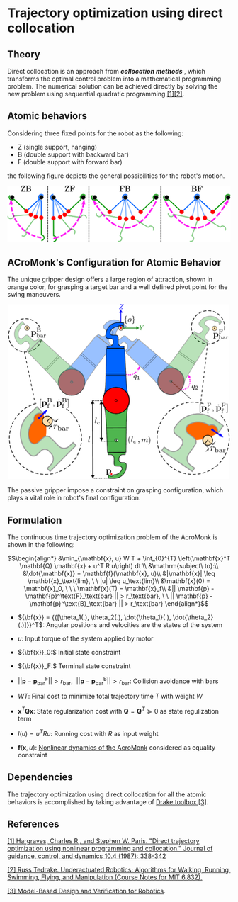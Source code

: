 # Trajectory optimization using direct collocation

## Theory

Direct collocation is an approach from ***collocation methods*** , which transforms the optimal control problem into a mathematical programming problem. The numerical solution can be achieved directly by solving the new problem using sequential quadratic programming [[1]](https://arc.aiaa.org/doi/pdf/10.2514/3.20223)[[2]](http://underactuated.mit.edu/trajopt.html).

## Atomic behaviors
Considering three fixed points for the robot as the following:
- Z (single support, hanging)
- B (double support with backward bar)
- F (double support with forward bar)


the following figure depicts the general possibilities for the robot's motion.

<div align="center">
<img width="800" src="../../images/atomic-behaviors.png" />
</div>


## ACroMonk's Configuration for Atomic Behavior
The unique gripper design offers a large region of attraction, shown in orange color, for grasping a target bar and a well defined pivot point for the swing maneuvers. 
<div align="center">
<img width="500" src="../../images/2d-arm-acrm-coordinate_v2.png" />
</div>

The passive gripper impose a constraint on grasping configuration, which plays a vital role in robot's final configuration. 
## Formulation

The continuous time trajectory optimization problem of the AcroMonk is shown in the following:
```math
\begin{align*}
		&\min_{\mathbf{x}, u} W T + \int_{0}^{T} \left(\mathbf{x}^T \mathbf{Q} \mathbf{x} + u^T R u\right) dt  \\
		&\mathrm{subject\ to}:\\
	    &\dot{\mathbf{x}} = \mathbf{f}(\mathbf{x}, u)\\
	    &|\mathbf{x}| \leq \mathbf{x}_\text{lim}, \ \ |u| \leq u_\text{lim}\\
	    &\mathbf{x}(0) = \mathbf{x}_0, \ \ \ \mathbf{x}(T) = \mathbf{x}_f\\
	    &|| \mathbf{p} - \mathbf{p}^\text{F}_\text{bar} || > r_\text{bar}, \ \  || \mathbf{p} - \mathbf{p}^\text{B}_\text{bar} || > r_\text{bar}
\end{align*}
```

- $`{\bf{x}} = {{[\theta_1(.), \theta_2(.), \dot{\theta_1}(.), \dot{\theta_2}(.)]}}^T`$: Angular positions and velocities are the states of the system 

- $`u`$: Input torque of the system applied by motor

- $`{\bf{x}}_0:`$ Initial state constraint

- $`{\bf{x}}_F:`$ Terminal state constraint

- $`|| \mathbf{p} - \mathbf{p}^\text{F}_\text{bar} || > r_\text{bar}, \ \  || \mathbf{p} - \mathbf{p}^\text{B}_\text{bar} || > r_\text{bar}`$: Collision avoidance with bars

- $`WT`$: Final cost to minimize total trajectory time $`T`$ with weight $`W`$ 

- $`\mathbf{x}^T \mathbf{Q} \mathbf{x}`$: State regularization cost with $`\mathbf{Q}=\mathbf{Q}^T \succeq 0`$ as state regulization term

- $`l(u) = u^TR u`$: Running cost with $`R`$ as input weight

- $`\mathbf{f}(\mathbf{x}, u)`$: [Nonlinear dynamics of the AcroMonk](../../docs/acrm-equations.md) considered as equality constraint


## Dependencies

The trajectory optimization using direct collocation for all the atomic behaviors is accomplished by taking advantage of [Drake toolbox [3]](https://drake.mit.edu/).

## References
[[1] Hargraves, Charles R., and Stephen W. Paris. "Direct trajectory optimization using nonlinear programming and collocation." Journal of guidance, control, and dynamics 10.4 (1987): 338-342](https://arc.aiaa.org/doi/pdf/10.2514/3.20223)

[[2] Russ Tedrake. Underactuated Robotics: Algorithms for Walking, Running, Swimming, Flying, and Manipulation (Course Notes for MIT 6.832).](http://underactuated.mit.edu/)

[[3] Model-Based Design and Verification for Robotics](https://drake.mit.edu/).
